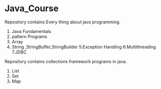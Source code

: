 # Java_Course

Repository  contains Every thing about  java programming.
1. Java Fundamentals
2. pattern Programs
3. Array
4. String ,StringBuffer,StringBuilder
5.Exception Handling
6.Multithreading 
7.JDBC

Repository contains collections framework programs in java.
1. List
2. Set
3. Map

